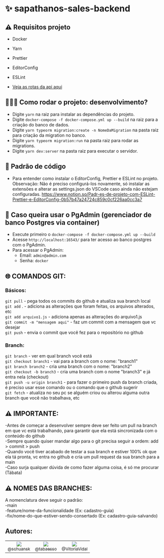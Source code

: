 # ✨ sapathanos-sales-backend

## ⚠ Requisitos projeto
-  Docker
-  Yarn
-  Prettier
-  EditorConfig
-  ESLint

- [Veja as rotas da api aqui](routes.md)

## 👩🏻‍💻 Como rodar o projeto: desenvolvimento?

   -  Digite `yarn` na raiz para instalar as dependências do projeto.
   -  Digite `docker-compose -f docker-compose.yml up --build` na raiz para a criação do banco de dados.
   -  Digite `yarn typeorm migration:create -n NomeDaMigration` na pasta raiz para criação da migration no banco.
   -  Digite `yarn typeorm migration:run` na pasta raiz para rodar as migrations.
   -  Digite `yarn dev:server` na pasta raiz para executar o servidor.

## 🛑 Padrão de código
   -  Para entender como instalar o EditorConfig, Prettier e ESLint no projeto. Observação: Não é preciso configurá-los novamente, só instalar as extensões e alterar as settings.json do VSCode caso ainda não estejam configuradas. https://www.notion.so/Padr-es-de-projeto-com-ESLint-Prettier-e-EditorConfig-0b57b47a24724c859c0cf226aa0cc3a7

## 🐘 Caso queira usar o PgAdmin (gerenciador de banco Postgres via container)
  -  Execute primeiro o `docker-compose -f docker-compose.yml up --build`
  -  Acesse `http://localhost:16543/` para ter acesso ao banco postgres com o PgAdmin.
  -  Para acessar o PgAdmin:
      - Email: `admin@admin.com`
      - Senha: `docker`

## 🌐 COMANDOS GIT:

### Básicos:
`git pull` - pega todos os commits do github e atualiza sua branch local<br>
`git add` . - adiciona as alterações que foram feitas, os arquivos alterados, etc<br>
`git add arquivo1.js` - adiciona apenas as alterações do arquivo1.js<br>
`git commit -m "mensagem aqui"` - faz um commit com a mensagem que vc desejar<br>
`git push` - envia o commit que você fez para o repositório no github<br>

### Branch:
`git branch` - ver em qual branch você está<br>
`git checkout branch1` - vai para a branch com o nome: "branch1"<br>
`git branch branch2` - cria uma branch com o nome: "branch2"<br>
`git checkout -b branch3` - cria uma branch com o nome "branch3" e já entra nela (checkout)<br>
`git push -u origin branch1` - para fazer o primeiro push da branch criada, é preciso usar esse comando ou o comando que o github sugerir<br>
`git fetch` - atualiza no seu pc se alguém criou ou alterou alguma outra branch que você não trabalhava, etc<br>

## ⚠ IMPORTANTE:
-Antes de começar a desenvolver sempre deve ser feito um pull na branch em que vc está trabalhando, para garantir que ela está sincronizada com o conteúdo do github<br>
-Sempre quando quiser mandar algo para o git precisa seguir a ordem: add > commit > push<br>
-Quando você tiver acabado de testar a sua branch e estiver 100% ok que ela tá pronta, vc entra no github e cria um pull request da sua branch para a main<br>
-Caso surja qualquer dúvida de como fazer alguma coisa, é só me procurar (Tábata)<br>

## ⚠ NOMES DAS BRANCHES:
A nomenclatura deve seguir o padrão:<br>
-main<br>
-feature/nome-da-funcionalidade (Ex: cadastro-guia)<br>
-fix/nome-do-que-estiver-sendo-consertado (Ex: cadastro-guia-salvando)<br>

## Autores:

<table>
    <tr>
        <td style="text-align:center">
            <a href="https://github.com/schuansk" target="blank" rel="noopener"><img src="https://avatars1.githubusercontent.com/u/11741138?s=115&v=4"><br><sub>@schuansk</sub></a>
        </td>
        <td style="text-align:center">
            <a href="https://github.com/tabaesso" target="blank" rel="noopener"><img src="https://avatars1.githubusercontent.com/u/43206830?s=115&v=4"><br><sub>@tabaesso</sub></a>
        </td>
        <td style="text-align:center">
            <a href="https://github.com/VitoriaVidal" target="blank" rel="noopener"><img src="https://avatars1.githubusercontent.com/u/47597666?s=115&v=4"><br><sub>@VitoriaVidal</sub></a>
        </td>
    </tr>
</table>
